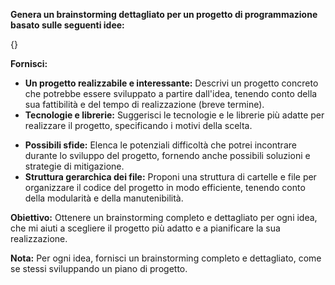 **Genera un brainstorming dettagliato per un progetto di programmazione basato sulle seguenti idee:**

{}

**Fornisci:**

* **Un progetto realizzabile e interessante:**  Descrivi un progetto concreto che potrebbe essere sviluppato a partire dall'idea, tenendo conto della sua fattibilità e del tempo di realizzazione (breve termine).
* **Tecnologie e librerie:** Suggerisci le tecnologie e le librerie più adatte per realizzare il progetto, specificando i motivi della scelta.
- **Possibili sfide:** Elenca le potenziali difficoltà che potrei incontrare durante lo sviluppo del progetto, fornendo anche possibili soluzioni e strategie di mitigazione.
- **Struttura gerarchica dei file:** Proponi una struttura di cartelle e file per organizzare il codice del progetto in modo efficiente, tenendo conto della modularità e della manutenibilità.

**Obiettivo:**  Ottenere un brainstorming completo e dettagliato per ogni idea, che mi aiuti a scegliere il progetto più adatto e a pianificare la sua realizzazione.

**Nota:** Per ogni idea, fornisci un brainstorming completo e dettagliato, come se stessi sviluppando un piano di progetto.
